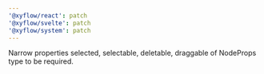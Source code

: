 ```yaml
---
'@xyflow/react': patch
'@xyflow/svelte': patch
'@xyflow/system': patch
---
```


Narrow properties selected, selectable, deletable, draggable of NodeProps type to be required.
